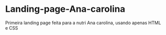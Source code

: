 # Landing-page-Ana-carolina
Primeira landing page feita para a nutri Ana carolina, usando apenas HTML e CSS
